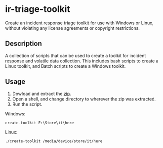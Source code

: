ir-triage-toolkit
=================

Create an incident response triage toolkit for use with Windows or
Linux, without violating any license agreements or copyright
restrictions.

## Description
A collection of scripts that can be used to create a toolkit for
incident response and volatile data collection. This includes bash
scripts to create a Linux toolkit, and Batch scripts to create a Windows
toolkit.

## Usage
1. Dowload and extract the [zip](https://github.com/george2/ir-triage-toolkit/archive/master.zip).
2. Open a shell, and change directory to wherever the zip was extracted.
3. Run the script.

Windows:

    create-toolkit E:\Store\it\here

Linux:

    ./create-toolkit /media/device/store/it/here


